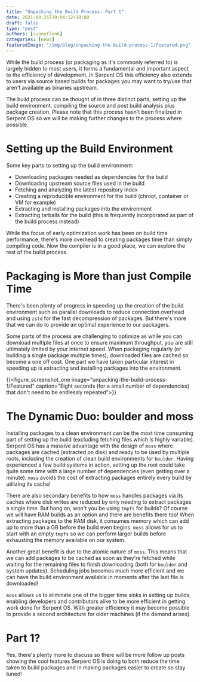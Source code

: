 ```yaml
---
title: "Unpacking the Build Process: Part 1"
date: 2021-08-25T19:04:12+10:00
draft: false
type: "post"
authors: [sunnyflunk]
categories: [news]
featuredImage: "/img/blog/unpacking-the-build-process-1/Featured.png"
---
```


While the build process (or packaging as it's commonly referred to) is largely hidden to most users, it forms a
fundamental and important aspect to the efficiency of development. In Serpent OS this efficiency also extends to
users via source based builds for packages you may want to try/use that aren't available as binaries upstream.

<!--more-->

The build process can be thought of in three distinct parts, setting up the build environment, compiling the source
and post build analysis plus package creation. Please note that this process hasn't been finalized in Serpent OS so
we will be making further changes to the process where possible.

# Setting up the Build Environment

Some key parts to setting up the build environment:

- Downloading packages needed as dependencies for the build
- Downloading upstream source files used in the build
- Fetching and analyzing the latest repository index
- Creating a reproducible environment for the build (chroot, container or VM for example)
- Extracting and installing packages into the environment
- Extracting tarballs for the build (this is frequently incorporated as part of the build process instead)

While the focus of early optimization work has been on build time performance, there's more overhead to creating
packages time than simply compiling code. Now the compiler is in a good place, we can explore the rest of the
build process.

# Packaging is More than just Compile Time

There's been plenty of progress in speeding up the creation of the build environment such as parallel downloads to
reduce connection overhead and using `zstd` for the fast decompression of packages. But there's more that we can
do to provide an optimal experience to our packagers.

Some parts of the process are challenging to optimize as while you can download multiple files at once to ensure
maximum throughput, you are still ultimately limited by your internet speed. When packaging regularly (or building
a single package multiple times), downloaded files are cached so become a one off cost. One part we have taken
particular interest in speeding up is extracting and installing packages into the environment.

{{<figure_screenshot_one image="unpacking-the-build-process-1/Featured" caption="Eight seconds (for a small number of dependencies) that don't need to be endlessly repeated">}}

# The Dynamic Duo: boulder and moss

Installing packages to a clean environment can be the most time consuming part of setting up the build (excluding
fetching files which is highly variable). Serpent OS has a massive advantage with the design of `moss` where
packages are cached (extracted on disk) and ready to be used by multiple roots, including the creation of clean
build environments for `boulder`. Having experienced a few build systems in action, setting up the root could take
quite some time with a large number of dependencies (even getting over a minute). `moss` avoids the cost of extracting
packages entirely every build by utilizing its cache!

There are also secondary benefits to how `moss` handles packages via its caches where disk writes are reduced by only
needing to extract packages a single time. But hang on, won't you be using `tmpfs` for builds? Of course we will have
RAM builds as an option and there are benefits there too! When extracting packages to the RAM disk, it consumes memory
which can add up to more than a GB before the build even begins. `moss` allows for us to start with an empty `tmpfs` so
we can perform larger builds before exhausting the memory available on our system.

Another great benefit is due to the atomic nature of `moss`. This means that we can add packages to be cached as
soon as they're fetched while waiting for the remaining files to finish downloading (both for `boulder` and system
updates). Scheduling jobs becomes much more efficient and we can have the build environment available in moments after
the last file is downloaded!

`moss` allows us to eliminate one of the bigger time sinks in setting up builds, enabling developers and
contributors alike to be more efficient in getting work done for Serpent OS. With greater efficiency it may become
possible to provide a second architecture for older machines (if the demand arises).

# Part 1?

Yes, there's plenty more to discuss so there will be more follow up posts showing the cool features Serpent OS is doing
to both reduce the time taken to build packages and in making packages easier to create so stay tuned!
